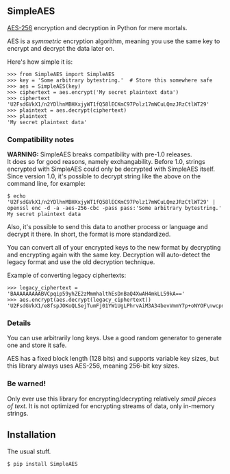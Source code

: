 ## SimpleAES

[AES-256](http://en.wikipedia.org/wiki/Advanced_Encryption_Standard) encryption
and decryption in Python for mere mortals.

AES is a _symmetric_ encryption algorithm, meaning you use the same key to
encrypt and decrypt the data later on.

Here's how simple it is:

```pycon
>>> from SimpleAES import SimpleAES
>>> key = 'Some arbitrary bytestring.'  # Store this somewhere safe
>>> aes = SimpleAES(key)
>>> ciphertext = aes.encrypt('My secret plaintext data')
>>> ciphertext
'U2FsdGVkX1/n2YDlhnMBHXxjyWT1fQ58lECKmC97Polz17mWCuLQmzJRzCtlWT29'
>>> plaintext = aes.decrypt(ciphertext)
>>> plaintext
'My secret plaintext data'
```


### Compatibility notes

**WARNING:** SimpleAES breaks compatibility with pre-1.0 releases.  
It does so for good reasons, namely exchangability.  Before 1.0, strings
encrypted with SimpleAES could only be decrypted with SimpleAES itself.  Since
version 1.0, it's possible to decrypt string like the above on the command
line, for example:

```console
$ echo 'U2FsdGVkX1/n2YDlhnMBHXxjyWT1fQ58lECKmC97Polz17mWCuLQmzJRzCtlWT29' | openssl enc -d -a -aes-256-cbc -pass pass:'Some arbitrary bytestring.'
My secret plaintext data
```

Also, it's possible to send this data to another process or language and
decrypt it there.  In short, the format is more standardized.

You can convert all of your encrypted keys to the new format by decrypting and
encrypting again with the same key.  Decryption will auto-detect the legacy
format and use the old decryption technique.

Example of converting legacy ciphertexts:

```pycon
>>> legacy_ciphertext = 'BAAAAAAAAABVCpqip59yhZE2zMmmhalthEsDnBaQ4XwAH4mkLL59kA=='
>>> aes.encrypt(aes.decrypt(legacy_ciphertext))
'U2FsdGVkX1/e8fspJOKoQLSejTumFj01YW1UgLPhrvAiM3A34bevVmmY7p+oNYOF\nwcpnPNmI6xyVKtjpVm+ElQ=='
```


### Details

You can use arbitrarily long keys.  Use a good random generator to generate one
and store it safe.

AES has a fixed block length (128 bits) and supports variable key sizes, but
this library always uses AES-256, meaning 256-bit key sizes.


### Be warned!

Only ever use this library for encrypting/decrypting relatively *small pieces
of text*.  It is not optimized for encrypting streams of data, only in-memory
strings.


## Installation

The usual stuff.

    $ pip install SimpleAES

